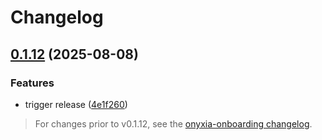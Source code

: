 # Changelog

## [0.1.12](https://github.com/onyxia-datalab/onyxia-backend/compare/onboarding-v0.1.11...onboarding-v0.1.12) (2025-08-08)


### Features

* trigger release ([4e1f260](https://github.com/onyxia-datalab/onyxia-backend/commit/4e1f260ec6e44b703a300d2b97e91df5cb23e087))

> For changes prior to v0.1.12, see the [onyxia-onboarding changelog](https://github.com/onyxia-datalab/onyxia-onboarding/blob/main/CHANGELOG.md).
